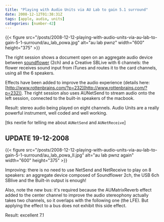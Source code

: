 ```yaml
---
title: "Playing with Audio Units via AU Lab to gain 5.1 surround"
date: 2008-12-12T01:38:31Z
tags: [apple, audio, units]
categories: [number-42]
---
```


{{< figure src="/posts/2008-12-12-playing-with-audio-units-via-au-lab-to-gain-5-1-surround/au_lab_powa.jpg" alt="au lab pwnz" width="600" height="375" >}}

The right session shows a document open on an aggregate audio device between [soundflower](http://www.cycling74.com/products/soundflower) (2ch) and a Creative SBLive with 6 channels: the flower receives sound input from iTunes and routes it to the card channels, using all the 6 speakers.

Effects have been added to improve the audio experience (details here: [http://www.rottenbrains.com/?p=232](http://www.rottenbrains.com/?p=232)). The right session also uses AUNetSend to stream audio onto the left session, connected to the built-in speakers of the macbook.

Result: stereo audio being played on eight channels. Audio Units are a really powerful instrument, well coded and well working.

[tks nextie for telling me about `AUNetSend` and `AUNetReceive`]

## UPDATE 19-12-2008

{{< figure src="/posts/2008-12-12-playing-with-audio-units-via-au-lab-to-gain-5-1-surround/au_lab_powa_II.jpg" alt="au lab pwnz again" width="600" height="375" >}}

Improving: there is no need to use NetSend and NetReceive to play on 8 speakers: an aggregate device composed of Soundflower 2ch, the USB 6ch SBlive and the Built-in output is enough!

Also, note the new bus: it's required because the AUMatrixReverb effect added to the center channel to improve the audio stereophony actually takes two channels, so it overlaps with the following one (the LFE). But applying the effect to a bus does not exhibit this side effect.

Result: excellent 7.1

